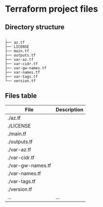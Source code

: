# Terraform project files

## Directory structure
```
.
├── az.tf
├── LICENSE
├── main.tf
├── outputs.tf
├── var-az.tf
├── var-cidr.tf
├── var-gw-names.tf
├── var-names.tf
├── var-tags.tf
└── version.tf
```

## Files table

| File | Description |
| --- | --- |
| ./az.tf | | 
| ./LICENSE | | 
| ./main.tf | | 
| ./outputs.tf | | 
| ./var-az.tf | | 
| ./var-cidr.tf | | 
| ./var-gw-names.tf | | 
| ./var-names.tf | | 
| ./var-tags.tf | | 
| ./version.tf | | 
| ... | ... |
